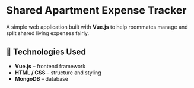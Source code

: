 # Shared Apartment Expense Tracker

A simple web application built with **Vue.js** to help roommates manage and split shared living expenses fairly.

## 🧰 Technologies Used

- **Vue.js** – frontend framework
- **HTML / CSS** – structure and styling
- **MongoDB** – database
